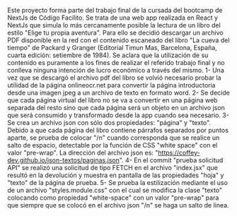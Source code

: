 Este proyecto forma parte del trabajo final de la cursada del bootcamp de NextJs de Código Facilito.
Se trata de una web app realizada en React y NextJs que simula lo más cercanamente posible la lectura de un libro del estilo "Elige tu propia aventura". Para ello se decidió descargar un archivo PDF disponible en la red con el contenido escaneado del libro "La cueva del tiempo" de Packard y Granger (Editorial Timun Mas, Barcelona, España, cuarta edición: setiembre de 1984). 
Se aclara que la utilización de su contenido es puramente a los fines de realizar el referido trabajo final y no conlleva ninguna intención de lucro económico a través del mismo.
1- Una vez que se descargó el archivo pdf del libro se volvió necesario probar la utilidad de la página onlineocr.net para convertir la página introductoria desde una imagen jpeg a un archivo de texto en formato word.
2- Se decide que cada página virtual del libro no se va a convertir en una página web separada del resto sino que cada página será un objeto en un archivo json que será consumido y transformado desde la app cuando sea necesario.
3- Se crea un archivo json con sólo dos propiedades: "página" y "texto". Debido a que cada página del libro contiene párrafos separados por puntos aparte, se prueba de colocar "/n" cuando corresponda que se realice un salto de espacio, detectable por la función de CSS "white space" con el valor "pre-wrap". La dirección del archivo json es: "https://coffey-dev.github.io/json-textos/paginas.json".
4- En el commit "prueba solicitud API" se realizó una solicitud de tipo FETCH en el archivo "index.jsx" que resultó en la devolución y muestra en pantalla de las propiedades "hoja" y "texto" de la página de prueba.
5- Se prueba la estilización mediante el uso de un archivo "styles.module.css" con el cual se modifica la clase "texto" colocando como propiedad "white-space" con un valor "pre-wrap" para que siempre que se colocó en el archivo json "/n" se haga un salto de linea.
